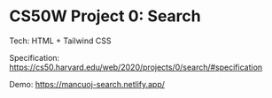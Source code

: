 # CS50W Project 0: Search

Tech: HTML + Tailwind CSS

Specification: https://cs50.harvard.edu/web/2020/projects/0/search/#specification

Demo: https://mancuoj-search.netlify.app/

